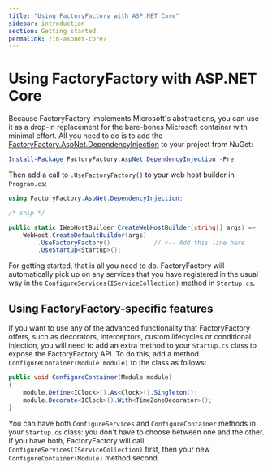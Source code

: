 ```yaml
---
title: "Using FactoryFactory with ASP.NET Core"
sidebar: introduction
section: Getting started
permalink: /in-aspnet-core/
---
```

Using FactoryFactory with ASP.NET Core
======================================

Because FactoryFactory implements Microsoft's abstractions, you can use it as a
drop-in replacement for the bare-bones Microsoft container with minimal effort.
All you need to do is to add the
[FactoryFactory.AspNet.DependencyInjection](https://www.nuget.org/packages/FactoryFactory.AspNet.DependencyInjection/)
to your project from NuGet:

```powershell
Install-Package FactoryFactory.AspNet.DependencyInjection -Pre
```

Then add a call to `.UseFactoryFactory()` to your web host builder in
`Program.cs`:

```c#
using FactoryFactory.AspNet.DependencyInjection;

/* snip */

public static IWebHostBuilder CreateWebHostBuilder(string[] args) =>
    WebHost.CreateDefaultBuilder(args)
        .UseFactoryFactory()            // <-- Add this line here
        .UseStartup<Startup>();
```

For getting started, that is all you need to do. FactoryFactory will
automatically pick up on any services that you have registered in the usual way
in the `ConfigureServices(IServiceCollection)` method in `Startup.cs`.

Using FactoryFactory-specific features
--------------------------------------
If you want to use any of the advanced functionality that FactoryFactory offers,
such as decorators, interceptors, custom lifecycles or conditional injection,
you will need to add an extra method to your `Startup.cs` class to expose the
FactoryFactory API. To do this, add a method `ConfigureContainer(Module module)`
to the class as follows:

```c#
public void ConfigureContainer(Module module)
{
    module.Define<IClock>().As<Clock>().Singleton();
    module.Decorate<IClock>().With<TimeZoneDecorator>();
}
```

You can have both `ConfigureServices` and `ConfigureContainer` methods in your
`Startup.cs` class: you don't have to choose between one and the other. If you
have both, FactoryFactory will call `ConfigureServices(IServiceCollection)`
first, then your new `ConfigureContainer(Module)` method second.
